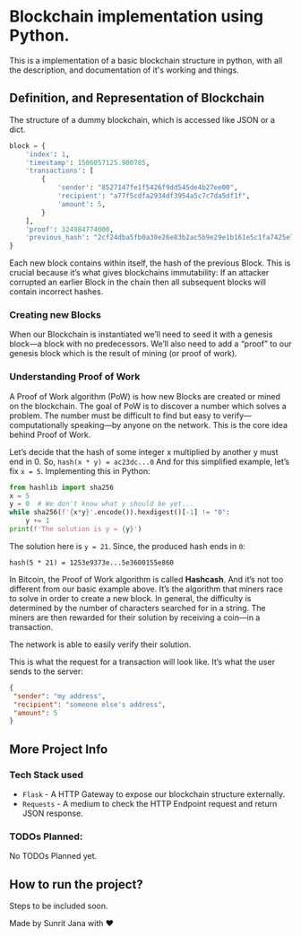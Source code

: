 # Blockchain implementation using Python.

This is a implementation of a basic blockchain structure in python, with all the description, and documentation of it's working and things.

## Definition, and Representation of Blockchain

The structure of a dummy blockchain, which is accessed like JSON or a dict.

```python
block = {
    'index': 1,
    'timestamp': 1506057125.900785,
    'transactions': [
        {
            'sender': "8527147fe1f5426f9dd545de4b27ee00",
            'recipient': "a77f5cdfa2934df3954a5c7c7da5df1f",
            'amount': 5,
        }
    ],
    'proof': 324984774000,
    'previous_hash': "2cf24dba5fb0a30e26e83b2ac5b9e29e1b161e5c1fa7425e73043362938b9824"
}
```

Each new block contains within itself, the hash of the previous Block. 
This is crucial because it’s what gives blockchains immutability: 
If an attacker corrupted an earlier Block in the chain then all subsequent blocks will 
contain incorrect hashes.

### Creating new Blocks

When our Blockchain is instantiated we’ll need to seed it with a genesis block—a block with 
no predecessors. We’ll also need to add a “proof” to our genesis block which is the result of 
mining (or proof of work).

### Understanding Proof of Work

A Proof of Work algorithm (PoW) is how new Blocks are created or mined on the blockchain.
The goal of PoW is to discover a number which solves a problem. The number must be difficult to 
find but easy to verify—computationally speaking—by anyone on the network. 
This is the core idea behind Proof of Work.

Let’s decide that the hash of some integer x multiplied by another y must end in 0. 
So, `hash(x * y) = ac23dc...0` And for this simplified example, let’s fix `x = 5`. 
Implementing this in Python:

```python
from hashlib import sha256
x = 5
y = 0  # We don't know what y should be yet...
while sha256(f'{x*y}'.encode()).hexdigest()[-1] != "0":
    y += 1
print(f'The solution is y = {y}')
```

The solution here is `y = 21`. Since, the produced hash ends in `0`:

```
hash(5 * 21) = 1253e9373e...5e3600155e860
```

In Bitcoin, the Proof of Work algorithm is called **Hashcash**.
And it’s not too different from our basic example above. 
It’s the algorithm that miners race to solve in order to create a new block. 
In general, the difficulty is determined by the number of characters searched for in a string. 
The miners are then rewarded for their solution by receiving a coin—in a transaction.

The network is able to easily verify their solution.

This is what the request for a transaction will look like. It’s what the user sends to the server:
```json
{
 "sender": "my address",
 "recipient": "someone else's address",
 "amount": 5
}
```


## More Project Info

### Tech Stack used

- `Flask` - A HTTP Gateway to expose our blockchain structure externally.
- `Requests` - A medium to check the HTTP Endpoint request and return JSON response.

### TODOs Planned:

No TODOs Planned yet.

## How to run the project?

Steps to be included soon.

Made by Sunrit Jana with ❤️
